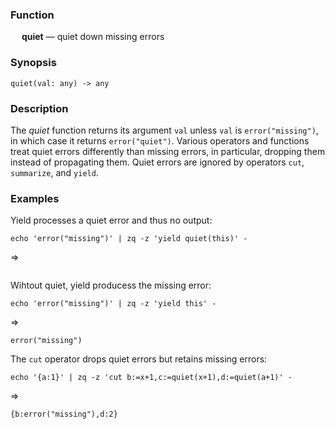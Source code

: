 ### Function

&emsp; **quiet** &mdash; quiet down missing errors

### Synopsis

```
quiet(val: any) -> any
```
### Description
The _quiet_ function returns its argument `val` unless `val` is
`error("missing")`, in which case it returns `error("quiet")`.
Various operators and functions treat quiet errors differently than
missing errors, in particular, dropping them instead of propagating them.
Quiet errors are ignored by operators `cut`, `summarize`, and `yield`.

### Examples

Yield processes a quiet error and thus no output:
```mdtest-command
echo 'error("missing")' | zq -z 'yield quiet(this)' -
```
=>
```mdtest-output
```

Wihtout quiet, yield producess the missing error:
```mdtest-command
echo 'error("missing")' | zq -z 'yield this' -
```
=>
```mdtest-output
error("missing")
```

The `cut` operator drops quiet errors but retains missing errors:
```mdtest-command
echo '{a:1}' | zq -z 'cut b:=x+1,c:=quiet(x+1),d:=quiet(a+1)' -
```
=>
```mdtest-output
{b:error("missing"),d:2}
```
